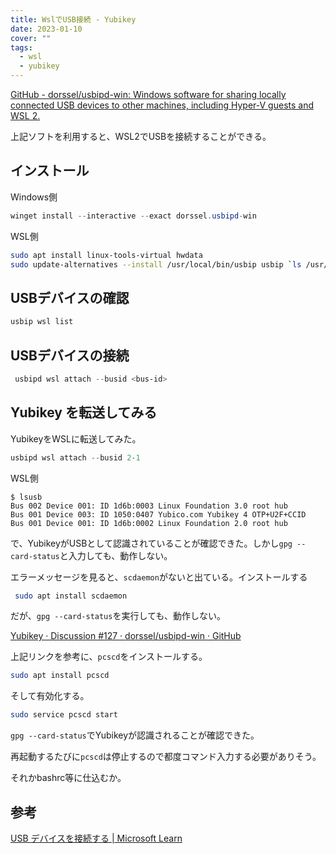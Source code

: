 ```yaml
---
title: WslでUSB接続 - Yubikey
date: 2023-01-10
cover: ""
tags:
  - wsl
  - yubikey
---
```


[GitHub - dorssel/usbipd-win: Windows software for sharing locally connected USB devices to other machines, including Hyper-V guests and WSL 2.](https://github.com/dorssel/usbipd-win)

上記ソフトを利用すると、WSL2でUSBを接続することができる。

## インストール

Windows側

```powershell
winget install --interactive --exact dorssel.usbipd-win 
```

WSL側

```bash
sudo apt install linux-tools-virtual hwdata
sudo update-alternatives --install /usr/local/bin/usbip usbip `ls /usr/lib/linux-tools/*/usbip | tail -n1` 20
```

## USBデバイスの確認

```powershell
usbip wsl list 
```

## USBデバイスの接続

```powershell
 usbipd wsl attach --busid <bus-id>
```

## Yubikey を転送してみる

YubikeyをWSLに転送してみた。

```powershell
usbipd wsl attach --busid 2-1
```

WSL側

```console
$ lsusb
Bus 002 Device 001: ID 1d6b:0003 Linux Foundation 3.0 root hub
Bus 001 Device 003: ID 1050:0407 Yubico.com Yubikey 4 OTP+U2F+CCID
Bus 001 Device 001: ID 1d6b:0002 Linux Foundation 2.0 root hub
```

で、YubikeyがUSBとして認識されていることが確認できた。しかし`gpg --card-status`と入力しても、動作しない。

エラーメッセージを見ると、`scdaemon`がないと出ている。インストールする

```bash
 sudo apt install scdaemon
```

だが、`gpg --card-status`を実行しても、動作しない。


[Yubikey · Discussion #127 · dorssel/usbipd-win · GitHub](https://github.com/dorssel/usbipd-win/discussions/127#discussioncomment-1817105)

上記リンクを参考に、`pcscd`をインストールする。

```bash
sudo apt install pcscd
```

そして有効化する。

```bash
sudo service pcscd start
```

`gpg --card-status`でYubikeyが認識されることが確認できた。

再起動するたびに`pcscd`は停止するので都度コマンド入力する必要がありそう。

それかbashrc等に仕込むか。

## 参考

[USB デバイスを接続する | Microsoft Learn](https://learn.microsoft.com/ja-jp/windows/wsl/connect-usb)
